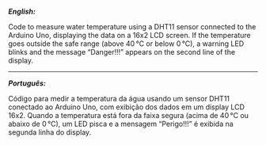 ***English:***

Code to measure water temperature using a DHT11 sensor connected to the Arduino Uno, displaying the data on a 16x2 LCD screen. If the temperature goes outside the safe range (above 40 °C or below 0 °C), a warning LED blinks and the message “Danger!!!” appears on the second line of the display.
______________________________

***Português:***

Código para medir a temperatura da água usando um sensor DHT11 conectado ao Arduino Uno, com exibição dos dados em um display LCD 16x2. Quando a temperatura está fora da faixa segura (acima de 40 °C ou abaixo de 0 °C), um LED pisca e a mensagem “Perigo!!!” é exibida na segunda linha do display.
